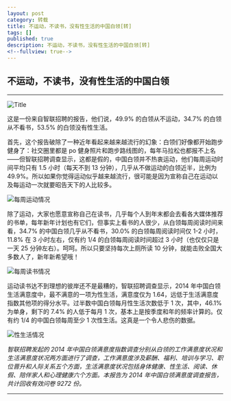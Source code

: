 ```yaml
---
layout: post
category: 转载
title: 不运动，不读书，没有性生活的中国白领[转]
tags: []
published: true
description: 不运动，不读书，没有性生活的中国白领[转]
<!--fullview: true-->
---
```


## 不运动，不读书，没有性生活的中国白领

---

![Title](http://www.qdaily.com/system/articles/articleshows/4915/medium/4915.jpg?1420358542)

这是一份来自智联招聘的报告，他们说，49.9% 的白领从不运动，34.7% 的白领从不看书，53.5% 的白领没有性生活。

首先，这个报告破除了一种近年看起来越来越流行的幻象：白领们好像都开始跑步健身了：社交圈里都是 po 健身照片和跑步路线图的，每年马拉松也都报不上名——但智联招聘调查显示，这都是假的，中国白领并不热衷运动，他们每周运动时间平均只有 1.5 小时（每天不到 13 分钟），几乎从不做运动的白领近半，比例为 49.9%。所以如果你觉得运动似乎越来越流行，很可能是因为宣称自己在运动以及每运动一次就要昭告天下的人比较多。

![每周运动情况](http://www.qdaily.com/uploads/image/201501/10ef965f812d.png)

除了运动，大家也愿意宣称自己在读书，几乎每个人到年末都会去看各大媒体推荐的书单，每年新年计划也有它们，但事实上看书的人很少，从白领每周阅读时间来看，34.7% 的中国白领几乎从不看书，30.0% 的白领每周阅读时间仅 1-2 小时，11.8% 在 3 小时左右，仅有约 1/4 的白领每周阅读时间超过 3 小时（也仅仅只是一天 25 分钟左右）。呵呵。所以只要坚持每次上厕所读 10 分钟，就能击败全国大多数人了，新年新希望哦！

![每周读书情况](http://www.qdaily.com/uploads/image/201501/66c2f857e052.png)

运动读书达不到理想的彼岸还不是最糟的，智联招聘调查显示，2014 年中国白领生活满意度中，最不满意的一项为性生活，满意度仅为 1.64，远低于生活满意度指数其他项的得分水平。过半数中国白领每月性生活次数低于 1 次，其中，46.1% 为单身，剩下的 7.4% 的人低于每月 1 次，基本上是按季度和年的频率计算的。仅有约 1/4 的中国白领每周至少 1 次性生活。这真是一个令人悲伤的数据。

![性生活情况](http://www.qdaily.com/uploads/image/201501/d3f587a0e531.png)

*智联招聘发起的 2014 年中国白领满意度指数调查分别从白领的工作满意度状况和生活满意度状况两方面进行了调查，工作满意度涉及薪酬、福利、培训与学习、职位晋升和人际关系五个方面，生活满意度状况包括身体健康、性生活、阅读、休假、陪伴家人和心理健康六个方面。本报告为 2014 年中国白领满意度调查报告，共计回收有效问卷 9272 份。*

---